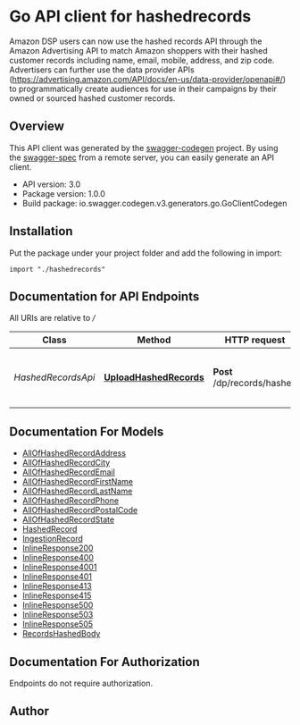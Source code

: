 # Go API client for hashedrecords

Amazon DSP users can now use the hashed records API through the Amazon Advertising API to match Amazon shoppers with their hashed customer records including name, email, mobile, address, and zip code. Advertisers can further use the data provider APIs (https://advertising.amazon.com/API/docs/en-us/data-provider/openapi#/) to programmatically create audiences for use in their campaigns by their owned or sourced hashed customer records.

## Overview
This API client was generated by the [swagger-codegen](https://github.com/swagger-api/swagger-codegen) project.  By using the [swagger-spec](https://github.com/swagger-api/swagger-spec) from a remote server, you can easily generate an API client.

- API version: 3.0
- Package version: 1.0.0
- Build package: io.swagger.codegen.v3.generators.go.GoClientCodegen

## Installation
Put the package under your project folder and add the following in import:
```golang
import "./hashedrecords"
```

## Documentation for API Endpoints

All URIs are relative to */*

Class | Method | HTTP request | Description
------------ | ------------- | ------------- | -------------
*HashedRecordsApi* | [**UploadHashedRecords**](docs/HashedRecordsApi.md#uploadhashedrecords) | **Post** /dp/records/hashed | Upload a batch of hashed records for matching

## Documentation For Models

 - [AllOfHashedRecordAddress](docs/AllOfHashedRecordAddress.md)
 - [AllOfHashedRecordCity](docs/AllOfHashedRecordCity.md)
 - [AllOfHashedRecordEmail](docs/AllOfHashedRecordEmail.md)
 - [AllOfHashedRecordFirstName](docs/AllOfHashedRecordFirstName.md)
 - [AllOfHashedRecordLastName](docs/AllOfHashedRecordLastName.md)
 - [AllOfHashedRecordPhone](docs/AllOfHashedRecordPhone.md)
 - [AllOfHashedRecordPostalCode](docs/AllOfHashedRecordPostalCode.md)
 - [AllOfHashedRecordState](docs/AllOfHashedRecordState.md)
 - [HashedRecord](docs/HashedRecord.md)
 - [IngestionRecord](docs/IngestionRecord.md)
 - [InlineResponse200](docs/InlineResponse200.md)
 - [InlineResponse400](docs/InlineResponse400.md)
 - [InlineResponse4001](docs/InlineResponse4001.md)
 - [InlineResponse401](docs/InlineResponse401.md)
 - [InlineResponse413](docs/InlineResponse413.md)
 - [InlineResponse415](docs/InlineResponse415.md)
 - [InlineResponse500](docs/InlineResponse500.md)
 - [InlineResponse503](docs/InlineResponse503.md)
 - [InlineResponse505](docs/InlineResponse505.md)
 - [RecordsHashedBody](docs/RecordsHashedBody.md)

## Documentation For Authorization
 Endpoints do not require authorization.


## Author


